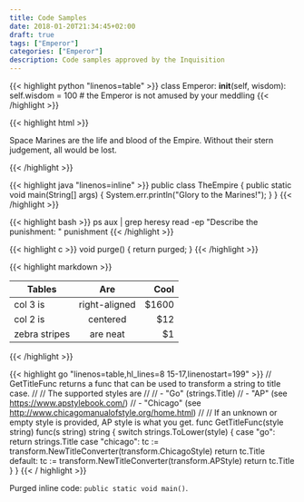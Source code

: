 ```yaml
---
title: Code Samples
date: 2018-01-20T21:34:45+02:00
draft: true
tags: ["Emperor"]
categories: ["Emperor"]
description: Code samples approved by the Inquisition
---
```

{{< highlight python "linenos=table" >}}
class Emperor:
    __init__(self, wisdom):
        self.wisdom = 100 # the Emperor is not amused by your meddling
{{< /highlight >}}

{{< highlight html >}}
  <html>
    <head></head>
    <body>
      <main>
        <p>Space Marines are the life and blood of the Empire. Without their stern judgement, all would be lost.</p>
      </main>
    </body>
  </html>
{{< /highlight >}}

{{< highlight java "linenos=inline" >}}
public class TheEmpire {
    public static void main(String[] args) {
        System.err.println("Glory to the Marines!");
    }
}
{{< /highlight >}}

{{< highlight bash >}}
ps aux | grep heresy
read -ep "Describe the punishment: " punishment
{{< /highlight >}}

{{< highlight c >}}
void purge() {
  return purged;
}
{{< /highlight >}}

{{< highlight markdown >}}

| Tables        | Are           | Cool  |
| ------------- |:-------------:| -----:|
| col 3 is      | right-aligned | $1600 |
| col 2 is      | centered      |   $12 |
| zebra stripes | are neat      |    $1 |

{{< /highlight >}}

{{< highlight go "linenos=table,hl_lines=8 15-17,linenostart=199" >}}
// GetTitleFunc returns a func that can be used to transform a string to title case.
//
// The supported styles are
//
// - "Go" (strings.Title)
// - "AP" (see https://www.apstylebook.com/)
// - "Chicago" (see http://www.chicagomanualofstyle.org/home.html)
//
// If an unknown or empty style is provided, AP style is what you get.
func GetTitleFunc(style string) func(s string) string {
  switch strings.ToLower(style) {
  case "go":
    return strings.Title
  case "chicago":
    tc := transform.NewTitleConverter(transform.ChicagoStyle)
    return tc.Title
  default:
    tc := transform.NewTitleConverter(transform.APStyle)
    return tc.Title
  }
}
{{< / highlight >}}

Purged inline code: `public static void main()`. 